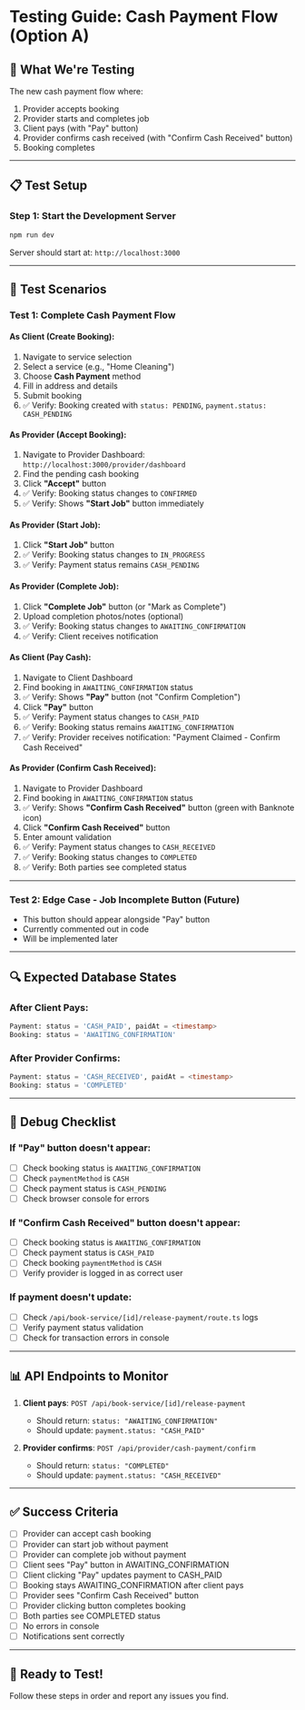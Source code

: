 # Testing Guide: Cash Payment Flow (Option A)

## 🎯 What We're Testing
The new cash payment flow where:
1. Provider accepts booking
2. Provider starts and completes job
3. Client pays (with "Pay" button)
4. Provider confirms cash received (with "Confirm Cash Received" button)
5. Booking completes

---

## 📋 Test Setup

### Step 1: Start the Development Server
```bash
npm run dev
```
Server should start at: `http://localhost:3000`

---

## 🧪 Test Scenarios

### Test 1: Complete Cash Payment Flow

#### As Client (Create Booking):
1. Navigate to service selection
2. Select a service (e.g., "Home Cleaning")
3. Choose **Cash Payment** method
4. Fill in address and details
5. Submit booking
6. ✅ Verify: Booking created with `status: PENDING`, `payment.status: CASH_PENDING`

#### As Provider (Accept Booking):
1. Navigate to Provider Dashboard: `http://localhost:3000/provider/dashboard`
2. Find the pending cash booking
3. Click **"Accept"** button
4. ✅ Verify: Booking status changes to `CONFIRMED`
5. ✅ Verify: Shows **"Start Job"** button immediately

#### As Provider (Start Job):
1. Click **"Start Job"** button
2. ✅ Verify: Booking status changes to `IN_PROGRESS`
3. ✅ Verify: Payment status remains `CASH_PENDING`

#### As Provider (Complete Job):
1. Click **"Complete Job"** button (or "Mark as Complete")
2. Upload completion photos/notes (optional)
3. ✅ Verify: Booking status changes to `AWAITING_CONFIRMATION`
4. ✅ Verify: Client receives notification

#### As Client (Pay Cash):
1. Navigate to Client Dashboard
2. Find booking in `AWAITING_CONFIRMATION` status
3. ✅ Verify: Shows **"Pay"** button (not "Confirm Completion")
4. Click **"Pay"** button
5. ✅ Verify: Payment status changes to `CASH_PAID`
6. ✅ Verify: Booking status remains `AWAITING_CONFIRMATION`
7. ✅ Verify: Provider receives notification: "Payment Claimed - Confirm Cash Received"

#### As Provider (Confirm Cash Received):
1. Navigate to Provider Dashboard
2. Find booking in `AWAITING_CONFIRMATION` status
3. ✅ Verify: Shows **"Confirm Cash Received"** button (green with Banknote icon)
4. Click **"Confirm Cash Received"** button
5. Enter amount validation
6. ✅ Verify: Payment status changes to `CASH_RECEIVED`
7. ✅ Verify: Booking status changes to `COMPLETED`
8. ✅ Verify: Both parties see completed status

---

### Test 2: Edge Case - Job Incomplete Button (Future)
- This button should appear alongside "Pay" button
- Currently commented out in code
- Will be implemented later

---

## 🔍 Expected Database States

### After Client Pays:
```sql
Payment: status = 'CASH_PAID', paidAt = <timestamp>
Booking: status = 'AWAITING_CONFIRMATION'
```

### After Provider Confirms:
```sql
Payment: status = 'CASH_RECEIVED', paidAt = <timestamp>
Booking: status = 'COMPLETED'
```

---

## 🐛 Debug Checklist

### If "Pay" button doesn't appear:
- [ ] Check booking status is `AWAITING_CONFIRMATION`
- [ ] Check `paymentMethod` is `CASH`
- [ ] Check payment status is `CASH_PENDING`
- [ ] Check browser console for errors

### If "Confirm Cash Received" button doesn't appear:
- [ ] Check booking status is `AWAITING_CONFIRMATION`
- [ ] Check payment status is `CASH_PAID`
- [ ] Check booking `paymentMethod` is `CASH`
- [ ] Verify provider is logged in as correct user

### If payment doesn't update:
- [ ] Check `/api/book-service/[id]/release-payment/route.ts` logs
- [ ] Verify payment status validation
- [ ] Check for transaction errors in console

---

## 📊 API Endpoints to Monitor

1. **Client pays**: `POST /api/book-service/[id]/release-payment`
   - Should return: `status: "AWAITING_CONFIRMATION"`
   - Should update: `payment.status: "CASH_PAID"`

2. **Provider confirms**: `POST /api/provider/cash-payment/confirm`
   - Should return: `status: "COMPLETED"`
   - Should update: `payment.status: "CASH_RECEIVED"`

---

## ✅ Success Criteria

- [ ] Provider can accept cash booking
- [ ] Provider can start job without payment
- [ ] Provider can complete job without payment
- [ ] Client sees "Pay" button in AWAITING_CONFIRMATION
- [ ] Client clicking "Pay" updates payment to CASH_PAID
- [ ] Booking stays AWAITING_CONFIRMATION after client pays
- [ ] Provider sees "Confirm Cash Received" button
- [ ] Provider clicking button completes booking
- [ ] Both parties see COMPLETED status
- [ ] No errors in console
- [ ] Notifications sent correctly

---

## 🎉 Ready to Test!

Follow these steps in order and report any issues you find.


